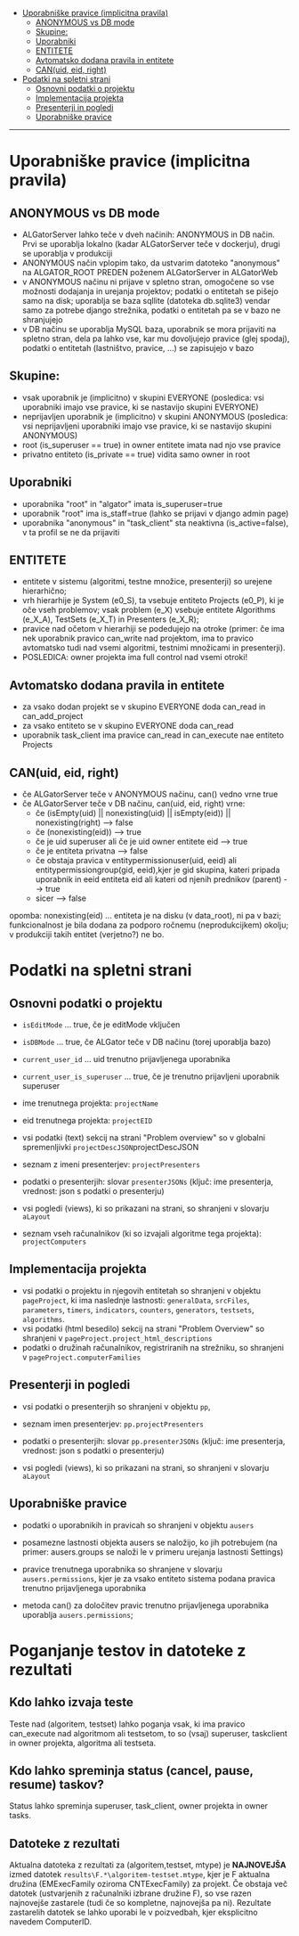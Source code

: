 <!-- TOC -->

- [Uporabniške pravice (implicitna pravila)](#uporabniške-pravice-implicitna-pravila)
  - [ANONYMOUS vs DB mode](#anonymous-vs-db-mode)
  - [Skupine:](#skupine)
  - [Uporabniki](#uporabniki)
  - [ENTITETE](#entitete)
  - [Avtomatsko dodana pravila in entitete](#avtomatsko-dodana-pravila-in-entitete)
  - [CAN(uid, eid, right)](#canuid-eid-right)
- [Podatki na spletni strani](#podatki-na-spletni-strani)
  - [Osnovni podatki o projektu](#osnovni-podatki-o-projektu)
  - [Implementacija projekta](#implementacija-projekta)
  - [Presenterji in pogledi](#presenterji-in-pogledi)
  - [Uporabniške pravice](#uporabniške-pravice)

<!-- /TOC -->
<!-- /TOC -->
<!-- /TOC -->
<hr>

# Uporabniške pravice (implicitna pravila)

## ANONYMOUS vs DB mode
- ALGatorServer lahko teče v dveh načinih: ANONYMOUS in DB način. Prvi se uporablja lokalno (kadar ALGatorServer teče v dockerju), drugi se uporablja v produkciji
- ANONYMOUS način vplopim tako, da ustvarim datoteko "anonymous" na ALGATOR_ROOT PREDEN poženem ALGatorServer in ALGatorWeb
- v ANONYMOUS načinu ni prijave v spletno stran, omogočene so vse možnosti dodajanja in urejanja projektov; podatki o entitetah se pišejo samo na disk; 
  uporablja se baza sqllite (datoteka db.sqlite3) vendar samo za potrebe django strežnika, podatki o entitetah pa se v bazo ne shranjujejo
- v DB načinu se uporablja MySQL baza, uporabnik se mora prijaviti na spletno stran, dela pa lahko vse, kar mu dovoljujejo pravice (glej spodaj), 
  podatki o entitetah (lastništvo, pravice, ...) se zapisujejo v bazo


## Skupine:
 - vsak uporabnik je (implicitno) v skupini EVERYONE
   (posledica: vsi uporabniki imajo vse pravice, ki se nastavijo skupini EVERYONE)
 - neprijavljen uporabnik je (implicitno) v skupini ANONYMOUS
   (posledica: vsi neprijavljeni uporabniki imajo vse pravice, ki se nastavijo skupini ANONYMOUS)
 - root (is_superuser == true) in owner entitete imata nad njo vse pravice
 - privatno entiteto (is_private == true) vidita samo owner in root

## Uporabniki
- uporabnika "root" in "algator" imata is_superuser=true
- uporabnik  "root" ima  is_staff=true (lahko se prijavi v django admin page)
- uporabnika  "anonymous" in "task_client" sta neaktivna (is_active=false), v ta profil se ne da prijaviti

## ENTITETE
- entitete v sistemu (algoritmi, testne množice, presenterji) so urejene hierarhično; 
- vrh hierarhije je System (e0_S), ta vsebuje entiteto Projects (e0_P), ki je oče vseh problemov; 
  vsak problem (e_X) vsebuje entitete Algorithms (e_X_A), TestSets (e_X_T) in Presenters (e_X_R);
- pravice nad očetom v hierarhiji se podedujejo na otroke (primer: če ima nek uporabnik pravico can_write 
  nad projektom, ima to pravico avtomatsko tudi nad vsemi algoritmi, testnimi množicami in presenterji).
- POSLEDICA: owner projekta ima full control nad vsemi otroki!

## Avtomatsko dodana pravila in entitete
- za vsako dodan projekt se v skupino EVERYONE doda can_read in can_add_project
- za vsako entiteto se v skupino EVERYONE doda can_read
- uporabnik task_client ima pravice can_read in can_execute nae entiteto Projects 


## CAN(uid, eid, right)
- če ALGatorServer teče v ANONYMOUS načinu, can() vedno vrne true
- če ALGatorServer teče v DB načinu, can(uid, eid, right) vrne:
  - če (isEmpty(uid) || nonexisting(uid) || isEmpty(eid)) || nonexisting(right) --> false
  - če (nonexisting(eid))                                                       --> true
  - če je uid superuser ali če je uid owner entitete eid                        --> true
  - če je entiteta privatna                                                     --> false
  - če obstaja pravica v entitypermissionuser(uid, eeid) ali 
    entitypermissiongroup(gid, eeid),kjer je gid skupina, 
    kateri pripada uporabnik in eeid entiteta eid ali kateri 
    od njenih prednikov (parent)                                                --> true
  - sicer                                                                       --> false

opomba: nonexisting(eid) ... entiteta je na disku (v data_root), ni pa v bazi; 
  funkcionalnost je bila dodana za podporo ročnemu (neprodukcijkem) okolju; 
  v produkciji takih entitet (verjetno?) ne bo.



# Podatki na spletni strani

## Osnovni podatki o projektu
- ``isEditMode`` ... true, če je editMode vključen
- ``isDBMode`` ... true, če ALGator teče v DB načinu (torej uporablja bazo)

- ``current_user_id`` ... uid trenutno prijavljenega uporabnika
- ``current_user_is_superuser`` ... true, če je trenutno prijavljeni uporabnik superuser

- ime trenutnega projekta: ``projectName``
- eid trenutnega projekta: ``projectEID``
  
- vsi podatki (text) sekcij na strani "Problem overview" so v globalni spremenljivki ``projectDescJSON``projectDescJSON

- seznam z imeni presenterjev: ``projectPresenters``
- podatki o presenterjih: slovar ``presenterJSONs`` (ključ: ime presenterja, vrednost: json s podatki o presenterju)
- vsi pogledi (views), ki so prikazani na strani, so shranjeni v slovarju ``aLayout`` 

- seznam vseh računalnikov (ki so izvajali algoritme tega projekta): ``projectComputers``


## Implementacija projekta
- vsi podatki o projektu in njegovih entitetah so shranjeni v objektu ``pageProject``, 
  ki ima naslednje lastnosti:  ``generalData``, ``srcFiles``, ``parameters``, ``timers``, 
  ``indicators``, ``counters``, ``generators``, ``testsets``, ``algorithms``.
- vsi podatki (html besedilo) sekcij na strani "Problem Overview" so shranjeni v 
  ``pageProject.project_html_descriptions``
- podatki o družinah računalnikov, registriranih na strežniku, so shranjeni v ``pageProject.computerFamilies``

## Presenterji in pogledi
- vsi podatki o presenterjih so shranjeni v objektu ``pp``,
- seznam imen presenterjev: ``pp.projectPresenters``
- podatki o presenterjih: slovar ``pp.presenterJSONs`` (ključ: ime presenterja, vrednost: json s podatki o presenterju)

- vsi pogledi (views), ki so prikazani na strani, so shranjeni v slovarju ``aLayout`` 


## Uporabniške pravice
- podatki o uporabnikih in pravicah so shranjeni v objektu ``ausers``
- posamezne lastnosti objekta ausers se naložijo, ko jih potrebujem (na primer: ausers.groups se naloži le v primeru urejanja lastnosti Settings)
  
- pravice trenutnega uporabnika so shranjene v slovarju ``ausers.permissions``, kjer je za vsako entiteto sistema podana pravica trenutno prijavljenega uporabnika
- metoda can() za določitev pravic trenutno prijavljenega uporabnika uporablja ``ausers.permissions``; 


# Poganjanje testov in datoteke z rezultati

## Kdo lahko izvaja teste 
Teste nad (algoritem, testset) lahko poganja vsak, ki ima pravico can_execute nad algoritmom ali testsetom, to so (vsaj) superuser, taskclient in owner projekta, algoritma ali testseta.

## Kdo lahko spreminja status (cancel, pause, resume) taskov?
Status lahko spreminja superuser, task_client, owner projekta in owner tasks.

## Datoteke z rezultati
Aktualna datoteka z rezultati za (algoritem,testset, mtype) je **NAJNOVEJŠA** izmed datotek ``results\F.*\algoritem-testset.mtype``, kjer je F aktualna družina (EMExecFamily oziroma CNTExecFamily) za projekt. Če obstaja več datotek (ustvarjenih z računalniki izbrane družine F), so vse razen najnovejše zastarele (tudi če so kompletne, najnovejša pa ni). Rezultate zastarelih datotek se lahko uporabi le v poizvedbah, kjer eksplicitno navedem ComputerID.    
